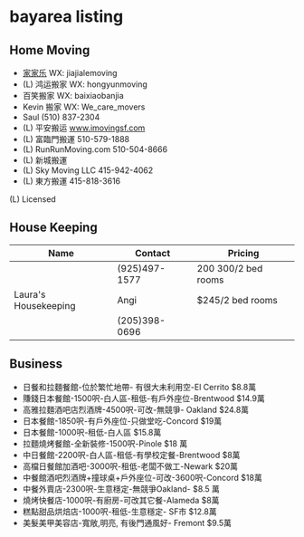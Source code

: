 # bayarea listing

## Home Moving

- [家家乐](moving/jiajiale) WX: jiajialemoving
- (L) 鸿运搬家 WX: hongyunmoving
- 百笑搬家 WX: baixiaobanjia
- Kevin 搬家 WX: We_care_movers
- Saul (510) 837-2304
- (L) 平安搬运 www.imovingsf.com
- (L) 富臨門搬運 510-579-1888
- (L) RunRunMoving.com 510-504-8666 
- (L) 新城搬運
- (L) Sky Moving LLC 415-942-4062
- (L) 東方搬運 415-818-3616

(L) Licensed

## House Keeping

| Name | Contact | Pricing | 
| --- | --- | --- |
| | (925)497-1577 | $200~$300/2 bed rooms |
| Laura's Housekeeping | Angi | $245/2 bed rooms |
| | (205)398-0696 | |

## Business

* 日餐和拉麵餐館-位於繁忙地帶- 有很大未利用空-El Cerrito $8.8萬
* 賺錢日本餐館-1500呎-白人區-租低-有戶外座位-Brentwood $14.9萬
* 高雅拉麵酒吧店烈酒牌-4500呎-可改-無競爭- Oakland $24.8萬
* 日本餐館-1850呎-有戶外座位-只做堂吃-Concord $19萬
* 日本餐館-1000呎-租低-白人區 $15.8萬
* 拉麵燒烤餐館-全新裝修-1500呎-Pinole $18 萬
* 中日餐館-2200呎-白人區-租低-有學校定餐-Brentwood $8萬
* 高檔日餐館加酒吧-3000呎-租低-老闆不做工-Newark $20萬
* 中餐館酒吧烈酒牌+撞球桌+戶外座位-可改-3600呎-Concord $18萬
* 中餐外賣店-2300呎-生意穩定-無競爭Oakland- $8.5 萬
* 燒烤快餐店-1000呎-有廚房-可改其它餐-Alameda $8萬
* 糕點甜品烘焙店-1000呎-租低-生意穩定- SF市 $12.8萬
* 美髮美甲美容店-寬敞,明亮, 有後門通風好- Fremont $9.5萬
